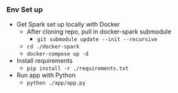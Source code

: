 ### Env Set up
- Get Spark set up locally with Docker
  - After cloning repo, pull in docker-spark submodule
    - `git submodule update --init --recursive`
  - `cd ./docker-spark`
  - `docker-compose up -d`
- Install requirements
  - `pip install -r ./requirements.txt`
- Run app with Python
  - `python ./app/app.py`